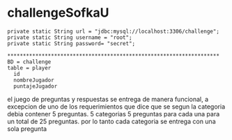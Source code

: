 # challengeSofkaU

    private static String url = "jdbc:mysql://localhost:3306/challenge";
    private static String username = "root";
    private static String password= "secret";

    ********************************************************************
    BD = challenge
    table = player
      id
      nombreJugador
      puntajeJugador
    
el juego de preguntas  y respuestas se entrega de manera funcional, a excepcion de uno de los requerimientos que dice que se segun la categoria debia contener 5 preguntas. 5 categorias 5 preguntas para cada una para un total de 25 preguntas. por lo tanto cada categoria se entrega con una sola pregunta
